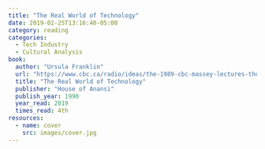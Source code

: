 ```yaml
---
title: "The Real World of Technology"
date: 2019-02-25T13:16:40-05:00
category: reading
categories:
  - Tech Industry
  - Cultural Analysis
book:
  author: "Ursula Franklin"
  url: "https://www.cbc.ca/radio/ideas/the-1989-cbc-massey-lectures-the-real-world-of-technology-1.2946845"
  title: "The Real World of Technology"
  publisher: "House of Anansi"
  publish_year: 1990
  year_read: 2019
  times_read: 4th
resources:
  - name: cover
    src: images/cover.jpg
---
```


